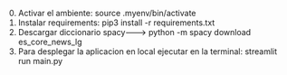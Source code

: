 0. Activar el ambiente: source .myenv/bin/activate
1. Instalar requirements: pip3 install -r requirements.txt
2. Descargar diccionario spacy---> python -m spacy download es_core_news_lg
3. Para desplegar la aplicacion en local ejecutar en la terminal: streamlit run main.py

